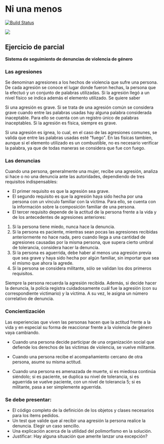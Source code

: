 # Ni una menos

[![Build Status](https://github.com/wollok/EjercicioIntegradorNiUnaMenos/actions/workflows/ci.yml/badge.svg)](https://github.com/wollok/EjercicioIntegradorNiUnaMenos/actions/workflows/ci.yml)

![](niUnaMEnos.jpg)

## Ejercicio de parcial


**Sistema de seguimiento de denuncias de violencia de género**

### Las agresiones

Se denominan agresiones a los hechos de violencia que sufre una persona. De cada  agresión se conoce el lugar donde fueron hechas, la persona que la efectuó y un conjunto de palabras utilizadas. Si la agresión llegó a un nivel físico se indica además el elemento utilizado. Se quiere saber 

Si una agresión es grave. Si se trata de una agresión común se considera grave cuando entre las palabras usadas hay alguna palabra considerada inaceptable. Para ello se cuenta con un registro único de palabras inaceptables. Si la agresión es física, siempre es grave.

Si una agresión es ígnea, lo cual, en el caso de las agresiones comunes, se valida que entre las palabras usadas esté "fuego". En las fisicas tambien, aunque si el elemento utilizado es un combustible, no es necesario verificar la palabra, ya que de todas maneras se considera que fue con fuego. 

### Las denuncias

Cuando una persona, generalmente una mujer, recibe una agresión, analiza si hace o no una denuncia ante las autoridades, dependiendo de tres requisitos indispensables:

- El primer requisito es que la agresión sea grave. 
- El segundo requisito es que la agresión haya sido hecha por una persona con un vínculo familiar con la víctima. Para ello, se cuenta con la información sobre la composición familiar de una persona.
- El tercer requisito depende de la actitud de la persona frente a la vida y de los antecedentes de agresiones anteriores:

1. Si la persona tiene miedo, nunca hace la denuncia.
2. Si la persona es paciente, mientras sean pocas las agresiones recibidas anteriormente no hace nada, pero cuando llega a una cantidad de agresiones causadas por  la misma persona, que supera cierto umbral de tolerancia, considera hacer la denuncia. 
3. Si la persona es aguerrida, debe haber al menos una agresión previa que sea grave y haya sido hecha por algún familiar, sin importar que sea el mismo que ahora la agrede.
4. Si la persona se considera militante, sólo se validan los dos primeros requisitos. 

Siempre la persona recuerda la agresión recibida. Además, si decide hacer la denuncia, la policía registra cuidadosamente cuál fue la agresión (con su correspondiente victimario) y la víctima. A su vez, le asigna un número correlativo de denuncia.


### Concientización 

Las experiencias que viven las personas hacen que la actitud frente a la vida y en especial su forma de reaccionar frente a la violencia de género vaya cambiando.

- Cuando una persona decide participar de una organización social que defiende los derechos de las víctimas de violencia, se vuelve militante.

- Cuando una persona recibe el acompañamiento cercano de otra persona, asume su misma actitud.  

- Cuando una persona es amenazada de muerte, si es miedosa continúa siéndolo; si es paciente, se duplica su nivel de tolerancia, si es aguerrida se vuelve paciente, con un nivel de tolerancia 5; si es militante, pasa a ser simplemente aguerrida. 



### Se debe presentar:

- El código completo de la definición de los objetos y clases necesarios para los ítems pedidos.
- Un test que valide que al recibir una agresión la persona realice la denuncia. Elegir un caso sencillo.
- Una explicación acerca de la utilidad del polimorfismo en la solución.
- Justificar: Hay alguna situación que amerite lanzar una excepción?
